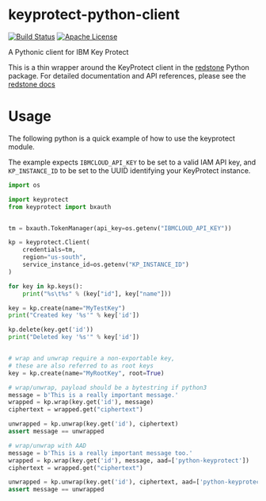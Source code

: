 # keyprotect-python-client

[![Build Status](https://travis-ci.org/locke105/python-keyprotect.svg?branch=master)](https://travis-ci.org/locke105/python-keyprotect)
[![Apache License](http://img.shields.io/badge/license-APACHE2-blue.svg)](https://www.apache.org/licenses/LICENSE-2.0.html)

A Pythonic client for IBM Key Protect

This is a thin wrapper around the KeyProtect client in the [redstone](https://github.com/IBM/redstone) Python package. For detailed documentation and API references, please see the [redstone docs](https://redstone-py.readthedocs.org)

# Usage

The following python is a quick example of how to use the keyprotect module.

The example expects `IBMCLOUD_API_KEY` to be set to a valid IAM API key,
and `KP_INSTANCE_ID` to be set to the UUID identifying your KeyProtect instance.

```python
import os

import keyprotect
from keyprotect import bxauth


tm = bxauth.TokenManager(api_key=os.getenv("IBMCLOUD_API_KEY"))

kp = keyprotect.Client(
    credentials=tm,
    region="us-south",
    service_instance_id=os.getenv("KP_INSTANCE_ID")
)

for key in kp.keys():
    print("%s\t%s" % (key["id"], key["name"]))

key = kp.create(name="MyTestKey")
print("Created key '%s'" % key['id'])

kp.delete(key.get('id'))
print("Deleted key '%s'" % key['id'])


# wrap and unwrap require a non-exportable key,
# these are also referred to as root keys
key = kp.create(name="MyRootKey", root=True)

# wrap/unwrap, payload should be a bytestring if python3
message = b'This is a really important message.'
wrapped = kp.wrap(key.get('id'), message)
ciphertext = wrapped.get("ciphertext")

unwrapped = kp.unwrap(key.get('id'), ciphertext)
assert message == unwrapped

# wrap/unwrap with AAD
message = b'This is a really important message too.'
wrapped = kp.wrap(key.get('id'), message, aad=['python-keyprotect'])
ciphertext = wrapped.get("ciphertext")

unwrapped = kp.unwrap(key.get('id'), ciphertext, aad=['python-keyprotect'])
assert message == unwrapped
```

